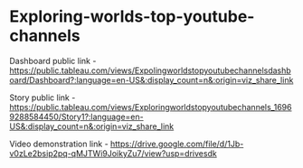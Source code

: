 # Exploring-worlds-top-youtube-channels

Dashboard public link - https://public.tableau.com/views/Expolingworldstopyoutubechannelsdashboard/Dashboard?:language=en-US&:display_count=n&:origin=viz_share_link

Story public link - https://public.tableau.com/views/Exploringworldstopyoutubechannels_16969288584450/Story1?:language=en-US&:display_count=n&:origin=viz_share_link

Video demonstration link - https://drive.google.com/file/d/1Jb-v0zLe2bsip2pq-qMJTWi9JoikyZu7/view?usp=drivesdk
